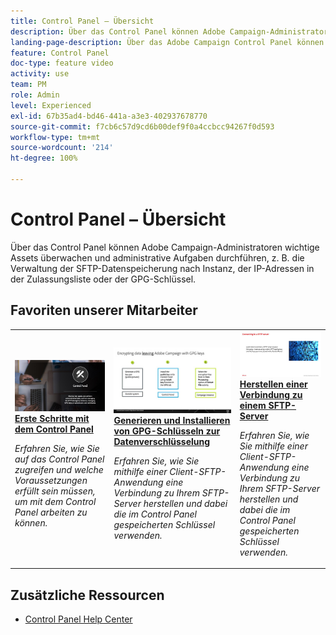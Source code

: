 ```yaml
---
title: Control Panel – Übersicht
description: Über das Control Panel können Adobe Campaign-Administratoren wichtige Assets überwachen und administrative Aufgaben durchführen, z. B. die Verwaltung der SFTP-Datenspeicherung nach Instanz, der IP-Adressen in der Zulassungsliste oder der GPG-Schlüssel.
landing-page-description: Über das Adobe Campaign Control Panel können Adobe Campaign-Administratoren wichtige Assets überwachen und administrative Aufgaben durchführen, z. B. die Verwaltung der SFTP-Datenspeicherung nach Instanz, der IP-Adressen in der Zulassungsliste oder der GPG-Schlüssel.
feature: Control Panel
doc-type: feature video
activity: use
team: PM
role: Admin
level: Experienced
exl-id: 67b35ad4-bd46-441a-a3e3-402937678770
source-git-commit: f7cb6c57d9cd6b00def9f0a4ccbcc94267f0d593
workflow-type: tm+mt
source-wordcount: '214'
ht-degree: 100%

---
```


# Control Panel – Übersicht

Über das Control Panel können Adobe Campaign-Administratoren wichtige Assets überwachen und administrative Aufgaben durchführen, z. B. die Verwaltung der SFTP-Datenspeicherung nach Instanz, der IP-Adressen in der Zulassungsliste oder der GPG-Schlüssel.

## Favoriten unserer Mitarbeiter

<table>
<tr>
<td>
    <a href="./get-started.md">
      <img alt="Herstellen einer Verbindung zu einem SFTP-Server" src="./assets/kt-6385.jpg" />
    </a>
    <div>
      <a href="./get-started.md">
    <strong>Erste Schritte mit dem Control Panel</strong>
    </a>
    </div>
    <p>
    <em>Erfahren Sie, wie Sie auf das Control Panel zugreifen und welche Voraussetzungen erfüllt sein müssen, um mit dem Control Panel arbeiten zu können. </em>
    <p>
  </td>
  <td>
    <a href="./instance-settings/gpg-key-management/generate-and-install-gpg-keys.md">
      <img alt="Herstellen einer Verbindung zu einem SFTP-Server" src="./assets/36386.jpg" />
    </a>
    <div>
      <a href="./instance-settings/gpg-key-management/generate-and-install-gpg-keys.md">
    <strong>Generieren und Installieren von GPG-Schlüsseln zur Datenverschlüsselung</strong>
    </a>
    </div>
    <p>
    <em>Erfahren Sie, wie Sie mithilfe einer Client-SFTP-Anwendung eine Verbindung zu Ihrem SFTP-Server herstellen und dabei die im Control Panel gespeicherten Schlüssel verwenden. </em>
    <p>
  </td>
  <td>
    <a href="./sftp-management/connect-to-sftp-server.md">
      <img alt="Herstellen einer Verbindung zu einem SFTP-Server" src="./assets/27263.jpg" />
    </a>
    <div>
      <a href="./sftp-management/connect-to-sftp-server.md">
    <strong>Herstellen einer Verbindung zu einem SFTP-Server</strong>
    </a>
    </div>
    <p>
    <em>Erfahren Sie, wie Sie mithilfe einer Client-SFTP-Anwendung eine Verbindung zu Ihrem SFTP-Server herstellen und dabei die im Control Panel gespeicherten Schlüssel verwenden. </em>
    <p>
  </td>
</tr>
</table>

## Zusätzliche Ressourcen

* [Control Panel Help Center](https://experienceleague.adobe.com/docs/control-panel/using/control-panel-home.html?lang=de)
